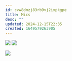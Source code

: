 ```yaml
---
id: cvw8dmzj83rb9vj2ixpkgpe
title: Mics
desc: ""
updated: 2024-12-15T22:35
created: 1649579263905
---
```




![](/assets/images/2022-04-10-10-30-31.png)
![](/assets/images/moo.exalidraw.svg)

![](/assets/images/test_excalidraw.svg)


